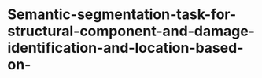 # Semantic-segmentation-task-for-structural-component-and-damage-identification-and-location-based-on-